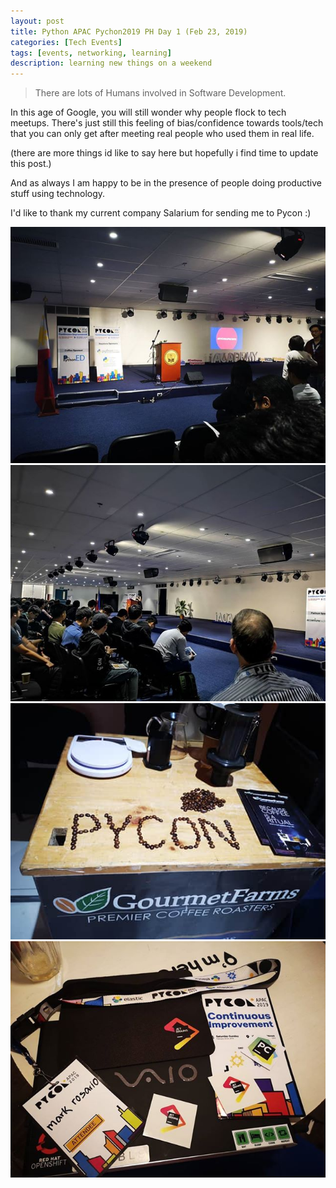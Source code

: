 ```yaml
---
layout: post
title: Python APAC Pychon2019 PH Day 1 (Feb 23, 2019)
categories: [Tech Events]
tags: [events, networking, learning]
description: learning new things on a weekend
---
```


> There are lots of Humans involved in Software Development.

In this age of Google, you will still wonder why people flock to tech meetups.
There's just still this feeling of bias/confidence towards tools/tech that you can only get after meeting real people who used them in real life.

(there are more things id like to say here but hopefully i find time to update this post.)


And as always I am happy to be in the presence of people doing productive stuff using technology.

I'd like to thank my current company Salarium for sending me to Pycon :)

![pycon-1.jpg](/assets/postimages/pycon-1.jpg)
![pycon-2.jpg](/assets/postimages/pycon-2.jpg)
![pycon-3.jpg](/assets/postimages/pycon-3.jpg)
![pycon-loots.jpg](/assets/postimages/pycon-loots.jpg)



